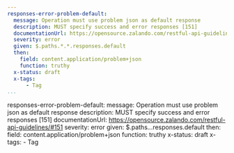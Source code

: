 ```yaml
---
responses-error-problem-default:
  message: Operation must use problem json as default response
  description: MUST specify success and error responses [151]
  documentationUrl: https://opensource.zalando.com/restful-api-guidelines/#151
  severity: error
  given: $.paths.*.*.responses.default
  then:
    field: content.application/problem+json
    function: truthy
  x-status: draft
  x-tags:
      - Tag        
...
```

responses-error-problem-default:
  message: Operation must use problem json as default response
  description: MUST specify success and error responses [151]
  documentationUrl: https://opensource.zalando.com/restful-api-guidelines/#151
  severity: error
  given: $.paths.*.*.responses.default
  then:
    field: content.application/problem+json
    function: truthy
  x-status: draft
  x-tags:
      - Tag        